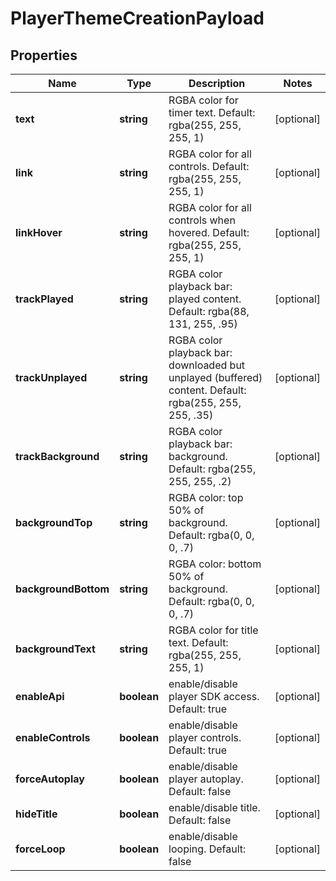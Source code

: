 
# PlayerThemeCreationPayload

## Properties

Name | Type | Description | Notes
------------ | ------------- | ------------- | -------------
**text** | **string** | RGBA color for timer text. Default: rgba(255, 255, 255, 1) |  [optional]
**link** | **string** | RGBA color for all controls. Default: rgba(255, 255, 255, 1) |  [optional]
**linkHover** | **string** | RGBA color for all controls when hovered. Default: rgba(255, 255, 255, 1) |  [optional]
**trackPlayed** | **string** | RGBA color playback bar: played content. Default: rgba(88, 131, 255, .95) |  [optional]
**trackUnplayed** | **string** | RGBA color playback bar: downloaded but unplayed (buffered) content. Default: rgba(255, 255, 255, .35) |  [optional]
**trackBackground** | **string** | RGBA color playback bar: background. Default: rgba(255, 255, 255, .2) |  [optional]
**backgroundTop** | **string** | RGBA color: top 50% of background. Default: rgba(0, 0, 0, .7) |  [optional]
**backgroundBottom** | **string** | RGBA color: bottom 50% of background. Default: rgba(0, 0, 0, .7) |  [optional]
**backgroundText** | **string** | RGBA color for title text. Default: rgba(255, 255, 255, 1) |  [optional]
**enableApi** | **boolean** | enable/disable player SDK access. Default: true |  [optional]
**enableControls** | **boolean** | enable/disable player controls. Default: true |  [optional]
**forceAutoplay** | **boolean** | enable/disable player autoplay. Default: false |  [optional]
**hideTitle** | **boolean** | enable/disable title. Default: false |  [optional]
**forceLoop** | **boolean** | enable/disable looping. Default: false |  [optional]



